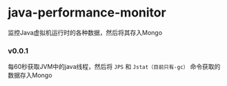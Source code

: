 # java-performance-monitor
监控Java虚拟机运行时的各种数据，然后将其存入Mongo

### v0.0.1
每60秒获取JVM中的java线程，然后将 `JPS` 和 `Jstat（目前只有-gc）` 命令获取的数据存入Mongo 
